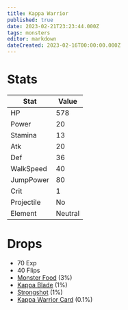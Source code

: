 ```yaml
---
title: Kappa Warrior
published: true
date: 2023-02-21T23:23:44.000Z
tags: monsters
editor: markdown
dateCreated: 2023-02-16T00:00:00.000Z
---
```


# Stats
|Stat|Value|
|-|-|
|HP|578|
|Power|20|
|Stamina|13|
|Atk|20|
|Def|36|
|WalkSpeed|40|
|JumpPower|80|
|Crit|1|
|Projectile|No|
|Element|Neutral|

# Drops
 * 70 Exp
 * 40 Flips
 * [Monster Food](/items/monster-food.md) (3%)
 * [Kappa Blade](/items/kappa-blade.md) (1%)
 * [Strongshot](/items/strongshot.md) (1%)
 * [Kappa Warrior Card](/items/kappa-warrior-card.md) (0.1%)
